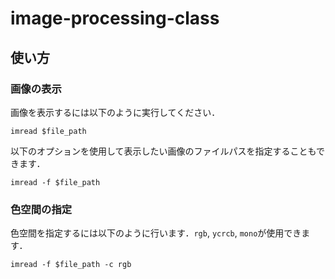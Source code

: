 # image-processing-class
## 使い方
### 画像の表示
画像を表示するには以下のように実行してください．
```
imread $file_path
```
以下のオプションを使用して表示したい画像のファイルパスを指定することもできます．
```
imread -f $file_path
```

### 色空間の指定
色空間を指定するには以下のように行います．`rgb`, `ycrcb`, `mono`が使用できます．
```
imread -f $file_path -c rgb
```

